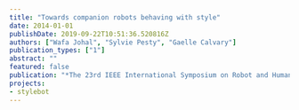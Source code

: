 ```yaml
---
title: "Towards companion robots behaving with style"
date: 2014-01-01
publishDate: 2019-09-22T10:51:36.520816Z
authors: ["Wafa Johal", "Sylvie Pesty", "Gaelle Calvary"]
publication_types: ["1"]
abstract: ""
featured: false
publication: "*The 23rd IEEE International Symposium on Robot and Human Interactive Communication*"
projects:
- stylebot
---
```


